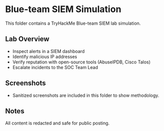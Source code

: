 # Blue-team SIEM Simulation

This folder contains a TryHackMe Blue-team SIEM lab simulation.

## Lab Overview
- Inspect alerts in a SIEM dashboard
- Identify malicious IP addresses
- Verify reputation with open-source tools (AbuseIPDB, Cisco Talos)
- Escalate incidents to the SOC Team Lead

## Screenshots
- Sanitized screenshots are included in this folder to show methodology.

## Notes
All content is redacted and safe for public posting.
